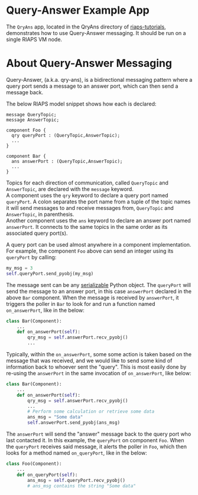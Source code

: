 # Query-Answer Example App
The `QryAns` app, located in the QryAns directory of [riaps-tutorials](https://github.com/RIAPS/riaps-tutorials), demonstrates how to use Query-Answer messaging. It should be run on a single RIAPS VM node. 

# About Query-Answer Messaging
Query-Answer, (a.k.a. qry-ans), is a bidirectional messaging pattern where a query port sends a message to an answer port, which can then send a message back.

The below RIAPS model snippet shows how each is declared:
```
message QueryTopic;
message AnswerTopic;
	
component Foo {
  qry queryPort : (QueryTopic,AnswerTopic);
  ...
}

component Bar {
  ans answerPort : (QueryTopic,AnswerTopic);
  ...
}
``` 
Topics for each direction of communication, called `QueryTopic` and `AnswerTopic`, are declared with the `message` keyword.  
A component uses the `qry` keyword to declare a query port named `queryPort`. A colon separates the port name from a tuple of the topic names it will send messages to and receive messages from, `QueryTopic` and `AnswerTopic`, in parenthesis.  
Another component uses the `ans` keyword to declare an answer port named `answerPort`. It connects to the same topics in the same order as its associated query port(s).

A query port can be used almost anywhere in a component implementation. For example, the component `Foo` above can send an integer using its `queryPort` by calling:
```python
my_msg = 3
self.queryPort.send_pyobj(my_msg)
```
The message sent can be any [serializable](https://docs.python.org/3/library/pickle.html#what-can-be-pickled-and-unpickled) Python object. The `queryPort` will send the message to an answer port, in this case `answerPort` declared in the above `Bar` component. When the message is received by `answerPort`, it triggers the poller in `Bar` to look for and run a function named `on_answerPort`, like in the below:
```python
class Bar(Component):
    ...
    def on_answerPort(self):
        qry_msg = self.answerPort.recv_pyobj()
        ...
```
Typically, within the `on_answerPort`, some some action is taken based on the message that was received, and we would like to send some kind of information back to whoever sent the "query". This is most easily done by re-using the `answerPort` in the same invocation of `on_answerPort`, like below:
```python
class Bar(Component):
    ...
    def on_answerPort(self):
        qry_msg = self.answerPort.recv_pyobj()
        ...
        # Perform some calculation or retrieve some data
        ans_msg = "Some data"
        self.answerPort.send_pyobj(ans_msg)
```
The `answerPort` will send the "answer" message back to the query port who last contacted it. In this example, the `queryPort` on component `Foo`. When the `queryPort` receives said message, it alerts the poller in `Foo`, which then looks for a method named `on_queryPort`, like in the below:
```python
class Foo(Component):
    ...
    def on_queryPort(self):
        ans_msg = self.queryPort.recv_pyobj()
        # ans_msg contains the string "Some data"
```